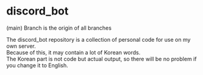 # discord_bot

(main) Branch is the origin of all branches

The discord_bot repository is a collection of personal code for use on my own server.
<br />
Because of this, it may contain a lot of Korean words.
<br />
The Korean part is not code but actual output, so there will be no problem if you change it to English.
